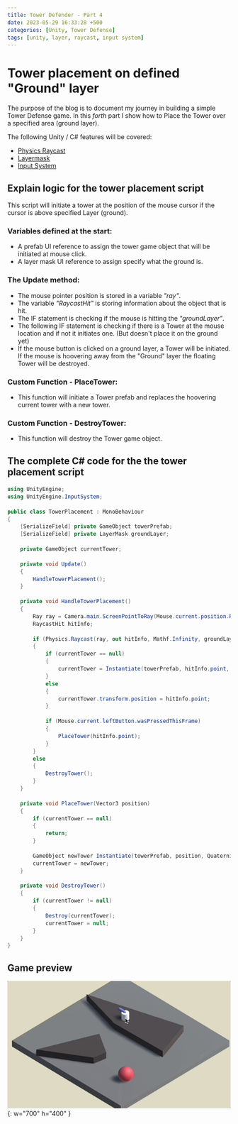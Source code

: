 ```yaml
---
title: Tower Defender - Part 4
date: 2023-05-29 16:33:28 +500
categories: [Unity, Tower Defense]
tags: [unity, layer, raycast, input system]
---
```


# Tower placement on defined "Ground" layer

The purpose of the blog is to document my journey in building a simple Tower Defense game.
In this _forth_ part I show how to Place the Tower over a specified area (ground layer).

The following Unity / C# features will be covered:

- [Physics Raycast](https://docs.unity3d.com/2023.2/Documentation/ScriptReference/Physics.Raycast.html)
- [Layermask](https://docs.unity3d.com/2023.2/Documentation/Manual/layermask-set.html)
- [Input System](https://docs.unity3d.com/Packages/com.unity.inputsystem@1.6/manual/index.html)

## Explain logic for the tower placement script

This script will initiate a tower at the position of the mouse cursor if the cursor is above specified Layer (ground).

### Variables defined at the start:

- A prefab UI reference to assign the tower game object that will be initiated at mouse click.
- A layer mask UI reference to assign specify what the ground is.

### The Update method:

- The mouse pointer position is stored in a variable _"ray"_.
- The variable _"RaycastHit"_ is storing information about the object that is hit.
- The IF statement is checking if the mouse is hitting the _"groundLayer"_.
- The following IF statement is checking if there is a Tower at the mouse location and if not it initiates one. (But doesn't place it on the ground yet)
- If the mouse button is clicked on a ground layer, a Tower will be initiated.
  If the mouse is hoovering away from the "Ground" layer the floating Tower will be destroyed.

### Custom Function - PlaceTower:

- This function will initiate a Tower prefab and replaces the hoovering current tower with a new tower.

### Custom Function - DestroyTower:

- This function will destroy the Tower game object.

## The complete C# code for the the tower placement script

```c#
using UnityEngine;
using UnityEngine.InputSystem;

public class TowerPlacement : MonoBehaviour
{
    [SerializeField] private GameObject towerPrefab;
    [SerializeField] private LayerMask groundLayer;

    private GameObject currentTower;

    private void Update()
    {
        HandleTowerPlacement();
    }

    private void HandleTowerPlacement()
    {
        Ray ray = Camera.main.ScreenPointToRay(Mouse.current.position.ReadValue());
        RaycastHit hitInfo;

        if (Physics.Raycast(ray, out hitInfo, Mathf.Infinity, groundLayer))
        {
            if (currentTower == null)
            {
                currentTower = Instantiate(towerPrefab, hitInfo.point, Quaternion.identity);
            }
            else
            {
                currentTower.transform.position = hitInfo.point;
            }

            if (Mouse.current.leftButton.wasPressedThisFrame)
            {
                PlaceTower(hitInfo.point);
            }
        }
        else
        {
            DestroyTower();
        }
    }

    private void PlaceTower(Vector3 position)
    {
        if (currentTower == null)
        {
            return;
        }

        GameObject newTower Instantiate(towerPrefab, position, Quaternion.identity);
        currentTower = newTower;
    }

    private void DestroyTower()
    {
        if (currentTower != null)
        {
            Destroy(currentTower);
            currentTower = null;
        }
    }
}
```

## Game preview

![Tower rotate to enemy](/assets/img/TowerPlacement.gif){: w="700" h="400" }
